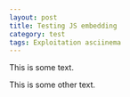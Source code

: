 ```yaml
---
layout: post
title: Testing JS embedding
category: test
tags: Exploitation asciinema
---
```


<p>This is some text.</p>
<script type="text/javascript" src="https://asciinema.org/a/b3q7t4p2mkdorrm1k6u47nwbx.js" id="asciicast-b3q7t4p2mkdorrm1k6u47nwbx" data-speed="25" async></script>
<p>This is some other text.</p>